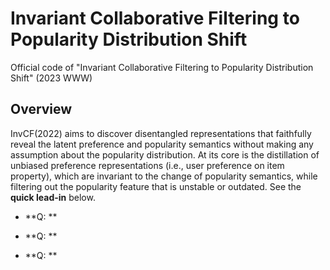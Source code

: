 # Invariant Collaborative Filtering to Popularity Distribution Shift
Official code of "Invariant Collaborative Filtering to Popularity Distribution Shift" (2023 WWW)

## Overview
InvCF(2022) aims to discover disentangled representations that faithfully reveal the latent preference and popularity semantics without making any assumption about the popularity distribution. At its core is the distillation of unbiased preference representations (i.e., user preference on item property), which are invariant to the change of popularity semantics, while filtering out the popularity feature that is unstable or outdated.
See the **quick lead-in** below.

- **Q: **
* **Q: **
+ **Q: **
